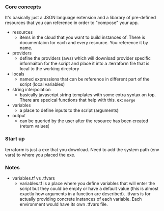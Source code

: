 ### Core concepts

It's basically just a JSON language extension and a libarary of pre-defined resources that you can reference in order to "compose" your app. 

- resources
  - items in the cloud that you want to build instances of. There is documentaion for each and every resource. You reference it by name. 
- providers
  - define the providers (aws) which will download provider specific informaiton for the script and place it into a .terraform file that is local to the working directory
- locals
  - named expressions that can be reference in different part of the script (local variables)
- string interpolation 
  - basically javascript string templates with some extra syntax on top. There are specical functions that help with this. ex: `merge`
- variables
  - a place to define inputs to the script (arguments)
- output
  - can be queried by the user after the resource has been created (return values)
  
### Start up

terraform is just a exe that you download. Need to add the system path (env vars) to where you placed the exe. 


### Notes

- variables.tf vs .tfvars
  - variables.tf is a place where you define variables that will enter the script but they could be empty or have a default value (this is    almost exactly how arguments in a function are described). .tfvars is for actually providing concrete instances of each variable. Each    environment would have its own .tfvars file. 
